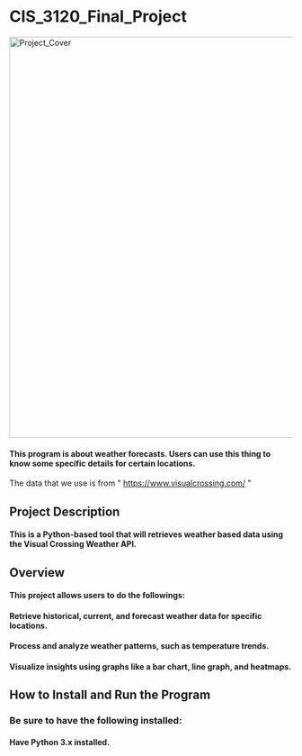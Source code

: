 ﻿# CIS_3120_Final_Project
<img width="712" alt="Project_Cover" src="https://github.com/user-attachments/assets/becbeb4a-8180-4b87-b2d7-c41f3f5e57de" />

#### This program is about weather forecasts. Users can use this thing to know some specific details for certain locations.
The data that we use is from " https://www.visualcrossing.com/ "

## Project Description
#### This is a Python-based tool that will retrieves weather based data using the Visual Crossing Weather API.

## Overview
#### This project allows users to do the followings:
#### Retrieve historical, current, and forecast weather data for specific locations.
#### Process and analyze weather patterns, such as temperature trends.
#### Visualize insights using graphs like a bar chart, line graph, and heatmaps.

## How to Install and Run the Program
### Be sure to have the following installed:
#### Have Python 3.x installed.
